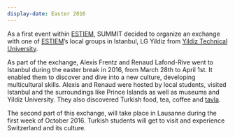 ```yaml
---
display-date: Easter 2016
---
```

As a first event within [ESTIEM][1], 
SUMMIT decided to organize an exchange with one of [ESTIEM][1]’s local groups in Istanbul, 
LG Yildiz from [Yildiz Technical University](http://www.yildiz.edu.tr/en/).

As part of the exchange, Alexis Frentz and Renaud Lafond-Rive went to Istanbul during the easter break in 2016,
 from March 28th to April 1st. 
It enabled them to discover and dive into a new culture, developing multicultural skills. Alexis and Renaud were hosted by local students, 
 visited Istanbul and the surroundings like Prince Islands as well as museums and Yildiz University. 
 They also discovered Turkish food, tea, coffee and [tavla](https://en.wikipedia.org/wiki/Tables_(board_game)#Turkey).
 
 The second part of this exchange, will take place in Lausanne during the first week of October 2016. 
 Turkish students will get to visit and experience Switzerland and its culture.

[1]: https://www.estiem.org/